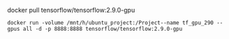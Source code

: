 
docker pull tensorflow/tensorflow:2.9.0-gpu

```
docker run -volume /mnt/h/ubuntu_project:/Project--name tf_gpu_290 --gpus all -d -p 8888:8888 tensorflow/tensorflow:2.9.0-gpu
```
